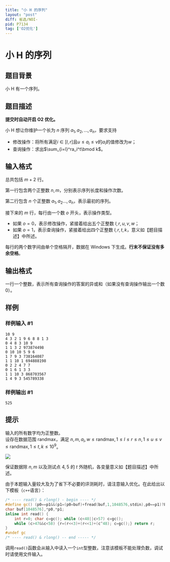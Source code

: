 ```yaml
---
title: "小 H 的序列"
layout: "post"
diff: 省选/NOI-
pid: P7134
tag: ['O2优化']
---
```

# 小 H 的序列
## 题目背景

小 H 有一个序列。
## 题目描述

**提交时自动开启 O2 优化。**

小 H 想让你维护一个长为 $n$ 序列 $a_1,a_2,\ldots,a_n$，要求支持

- 修改操作：将所有满足$i\in[l,r]$且$u\le a_i\le v$的$a_i$的值修改为$w$；
- 查询操作：求出$\sum_{i=l}^ra_i^t\bmod k$。
## 输入格式

总共包括 $m+2$ 行。

第一行包含两个正整数 $n,m$，分别表示序列长度和操作次数。

第二行包含 $n$ 个正整数 $a_1,a_2\ldots,a_n$，表示最初的序列。

接下来的 $m$ 行，每行由一个数 $o$ 开头，表示操作类型。

- 如果 $o=0$，表示修改操作，紧接着给出五个正整数 $l,r,u,v,w$；
- 如果 $o=1$，表示查询操作，紧接着给出四个正整数 $l,r,t,k$，意义如【题目描述】中所述。

每行的两个数字间由单个空格隔开，数据在 Windows 下生成。**行末不保证没有多余空格**。
## 输出格式

一行一个整数，表示所有查询操作的答案的异或和（如果没有查询操作输出一个数 $0$）。
## 样例

### 样例输入 #1
```
10 9
4 3 2 1 9 6 8 8 1 3 
0 4 8 3 10 9
1 1 3 2 973874498
0 10 10 5 9 6
1 7 9 3 738164087
1 1 10 1 694888198
0 2 2 4 7 7
0 1 6 1 3 3
1 1 10 3 868703567
1 4 9 3 545789338

```
### 样例输出 #1
```
525
```
## 提示

输入的所有数字均为正整数。  
设存在数据范围 $\mathrm{randmax}$，满足 $n,m,a_i,w\le\mathrm{randmax},1\le l\le r\le n,1\le u\le v\le \mathrm{randmax},1\le t,k\le10^9$。

![](https://cdn.luogu.com.cn/upload/image_hosting/wt8vfeho.png)

保证数据除 $n,m$ 以及测试点 $4,5$ 的 $t$ 外随机，各变量意义如【题目描述】中所述。

由于本题输入量较大及为了省下不必要的评测耗时，请注意输入优化。在此给出以下模板（`c++`语言）：

```cpp
/* ---- read() & rlong() - begin ---- */
#define gc() (p0==p1&&(p1=(p0=buf)+fread(buf,1,1048576,stdin),p0==p1)?EOF:*p0++)
char buf[1048576],*p0,*p1;
inline int read() {
	int r=0; char c=gc(); while (c<48||c>57) c=gc();
	while (c>47&&c<58) {r=(r<<3)+(r<<1)+(c^48); c=gc();} return r;
}
#undef gc
/* ---- read() & rlong() -- end ----- */
```

调用`read()`函数会从输入中读入一个`int`型整数，注意该模板不能处理负数，调试时请使用文件输入。
